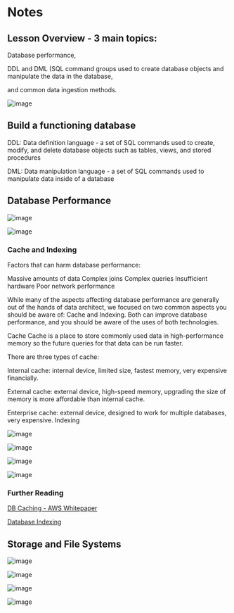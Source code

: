 # Notes

## Lesson Overview - 3 main topics: 

Database performance, 

DDL and DML (SQL command groups used to create database objects and manipulate the data in the database, 

and common data ingestion methods.

![image](https://user-images.githubusercontent.com/68102477/122392980-bce4ad00-cfb7-11eb-8269-8e38d6b33096.png)

## Build a functioning database

DDL: Data definition language - a set of SQL commands used to create, modify, and delete database objects such as tables, views, and stored procedures

DML: Data manipulation language - a set of SQL commands used to manipulate data inside of a database

## Database Performance

![image](https://user-images.githubusercontent.com/68102477/122393886-b60a6a00-cfb8-11eb-820b-da8fad93ca4d.png)

![image](https://user-images.githubusercontent.com/68102477/122394131-f833ab80-cfb8-11eb-8c7e-6656d39cdafb.png)

### Cache and Indexing

Factors that can harm database performance:

Massive amounts of data
Complex joins
Complex queries
Insufficient hardware
Poor network performance

While many of the aspects affecting database performance are generally out of the hands of data architect, we focused on two common aspects you should be aware of: 
Cache and Indexing. 
Both can improve database performance, and you should be aware of the uses of both technologies.

Cache
Cache is a place to store commonly used data in high-performance memory so the future queries for that data can be run faster.

There are three types of cache:

Internal cache: internal device, limited size, fastest memory, very expensive financially.

External cache: external device, high-speed memory, upgrading the size of memory is more affordable than internal cache.

Enterprise cache: external device, designed to work for multiple databases, very expensive.
Indexing

![image](https://user-images.githubusercontent.com/68102477/122394699-9e7fb100-cfb9-11eb-8489-ecc85287b89f.png)

![image](https://user-images.githubusercontent.com/68102477/122394908-cd962280-cfb9-11eb-95ed-b886104772fb.png)

![image](https://user-images.githubusercontent.com/68102477/122395036-ef8fa500-cfb9-11eb-92a0-ca8802bba943.png)

![image](https://user-images.githubusercontent.com/68102477/122395218-1bab2600-cfba-11eb-8ce2-86a7199ee3eb.png)

### Further Reading

[DB Caching - AWS Whitepaper](https://d0.awsstatic.com/whitepapers/Database/database-caching-strategies-using-redis.pdf)

[Database Indexing](https://www.geeksforgeeks.org/indexing-in-databases-set-1/)


## Storage and File Systems

![image](https://user-images.githubusercontent.com/68102477/122493566-44b7cf00-d02b-11eb-830f-c3318a8e38eb.png)

![image](https://user-images.githubusercontent.com/68102477/122493607-56997200-d02b-11eb-8e10-e589e345e7d8.png)

![image](https://user-images.githubusercontent.com/68102477/122493703-7c267b80-d02b-11eb-908d-9043750cd855.png)

![image](https://user-images.githubusercontent.com/68102477/122493771-99f3e080-d02b-11eb-82d0-be6668fd72f5.png)











